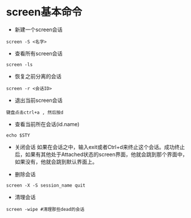 # screen基本命令
- 新建一个screen会话
```
screen -S <名字>
```

- 查看所有screen会话
```
screen -ls
```

- 恢复之前分离的会话
```
screen -r <会话ID>
```

- 退出当前screen会话
```
键盘点击ctrl+a , 然后按d
```

- 查看当前所在会话(id.name)
```
echo $STY
```

- 关闭会话
如果在会话之中，输入exit或者Ctrl+d来终止这个会话。成功终止后，如果有其他处于Attached状态的screen界面，他就会跳到那个界面中，如果没有，他就会跳到默认界面上。

- 删除会话
```
screen -X -S session_name quit
```

- 清理会话
```
screen -wipe #清理那些dead的会话
```